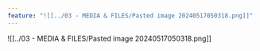 ```yaml
---
feature: "![[../03 - MEDIA & FILES/Pasted image 20240517050318.png]]"
---
```

![[../03 - MEDIA & FILES/Pasted image 20240517050318.png]]